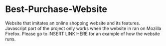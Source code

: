 # Best-Purchase-Website
Website that imitates an online shopping website and its features.
Javascript part of the project only works when the website in ran on Mozilla Firefox.
Please go to INSERT LINK HERE for an example of how the website runs.
